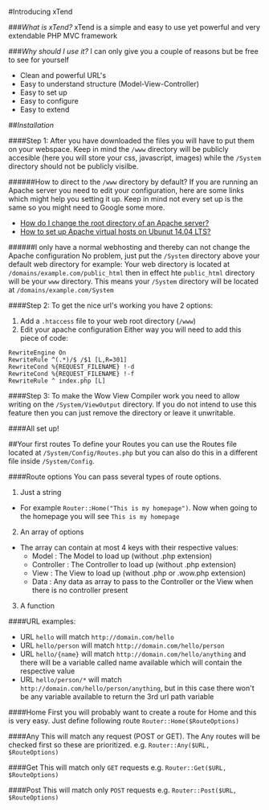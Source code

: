 #Introducing xTend

###*What is xTend?*
xTend is a simple and easy to use yet powerful and very extendable PHP MVC framework

###*Why should I use it?*
I can only give you a couple of reasons but be free to see for yourself
* Clean and powerful URL's
* Easy to understand structure (Model-View-Controller)
* Easy to set up
* Easy to configure
* Easy to extend

##*Installation*

####Step 1:
After you have downloaded the files you will have to put them on your webspace. Keep in mind the `/www` directory will be publicly accesible (here you will store your css, javascript, images) while the `/System` directory should not be publicly visilbe.

######How to direct to the `/www` directory by default?
If you are running an Apache server you need to edit your configuration, here are some links which might help you setting it up. Keep in mind not every set up is the same so you might need to Google some more.
* [How do I change the root directory of an Apache server?](http://stackoverflow.com/questions/5891802/how-do-i-change-the-root-directory-of-an-apache-server)
* [How to set up Apache virtual hosts on Ubunut 14.04 LTS?](https://www.digitalocean.com/community/tutorials/how-to-set-up-apache-virtual-hosts-on-ubuntu-14-04-lts)

######I only have a normal webhosting and thereby can not change the Apache configuration
No problem, just put the `/System` directory above your default web directory for example:
Your web directory is located at `/domains/example.com/public_html` then in effect hte `public_html` directory will be your `www` directory. This means your `/System` directory will be located at `/domains/example.com/System`

####Step 2:
To get the nice url's working you have 2 options:
1. Add a `.htaccess` file to your web root directory (`/www`)
2. Edit your apache configuration
Either way you will need to add this piece of code:
```
RewriteEngine On
RewriteRule ^(.*)/$ /$1 [L,R=301]
RewriteCond %{REQUEST_FILENAME} !-d
RewriteCond %{REQUEST_FILENAME} !-f
RewriteRule ^ index.php [L]
```

####Step 3:
To make the Wow View Compiler work you need to allow writing on the `/System/ViewOutput` directory.
If you do not intend to use this feature then you can just remove the directory or leave it unwritable.

####All set up!

##Your first routes
To define your Routes you can use the Routes file located at `/System/Config/Routes.php` but you can also do this in a different file inside `/System/Config`.

####Route options
You can pass several types of route options.
1. Just a string
  * For example `Router::Home("This is my homepage")`. Now when going to the homepage you will see `This is my homepage`
2. An array of options
  * The array can contain at most 4 keys with their respective values:
    * Model : The Model to load up (without .php extension)
    * Controller : The Controller to load up (without .php extension)
    * View : The View to load up (without .php or .wow.php extension)
    * Data :  Any data as array to pass to the Controller or the View when there is no controller present
3. A function

####URL
examples:
* URL `hello` will match `http://domain.com/hello`
* URL `hello/person` will match `http://domain.com/hello/person`
* URL `hello/{name}` will match `http://domain.com/hello/anything` and there will be a variable called name available which will contain the respective value
* URL `hello/person/*` will match `http://domain.com/hello/person/anything`, but in this case there won't be any variable available to return the 3rd url path variable

####Home
First you will probably want to create a route for Home and this is very easy. Just define following route `Router::Home($RouteOptions)`

####Any
This will match any request (POST or GET). The Any routes will be checked first so these are prioritized.
e.g. `Router::Any($URL, $RouteOptions)`

####Get
This will match only `GET` requests
e.g. `Router::Get($URL, $RouteOptions)`

####Post
This will match only `POST` requests
e.g. `Router::Post($URL, $RouteOptions)`
